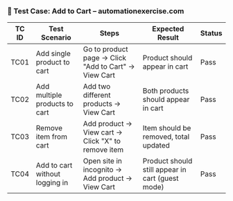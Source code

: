 ### 🧪 Test Case: Add to Cart – automationexercise.com

| TC ID | Test Scenario                        | Steps                                                                 | Expected Result                                 | Status |
|-------|--------------------------------------|-----------------------------------------------------------------------|--------------------------------------------------|--------|
| TC01  | Add single product to cart           | Go to product page → Click "Add to Cart" → View Cart                 | Product should appear in cart                   | Pass       |
| TC02  | Add multiple products to cart        | Add two different products → View Cart                               | Both products should appear in cart             | Pass       |
| TC03  | Remove item from cart                | Add product → View cart → Click "X" to remove item                   | Item should be removed, total updated           | Pass       |
| TC04  | Add to cart without logging in       | Open site in incognito → Add product → View Cart                     | Product should still appear in cart (guest mode)| Pass       |
